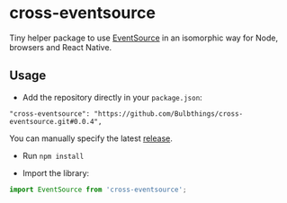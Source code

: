 # cross-eventsource

Tiny helper package to use [EventSource](https://developer.mozilla.org/en-US/docs/Web/API/EventSource) in an isomorphic way for Node, browsers and React Native.

## Usage

-   Add the repository directly in your `package.json`:

```
"cross-eventsource": "https://github.com/Bulbthings/cross-eventsource.git#0.0.4",
```

You can manually specify the latest [release](https://github.com/Bulbthings/cross-eventsource/releases).

-   Run `npm install`

-   Import the library:

```typescript
import EventSource from 'cross-eventsource';
```
